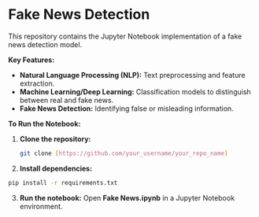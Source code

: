 # Fake News Detection

This repository contains the Jupyter Notebook implementation of a fake news detection model. 

**Key Features:**

* **Natural Language Processing (NLP):** Text preprocessing and feature extraction.
* **Machine Learning/Deep Learning:** Classification models to distinguish between real and fake news.
* **Fake News Detection:** Identifying false or misleading information.

**To Run the Notebook:**

1. **Clone the repository:**
   ```bash
   git clone [https://github.com/your_username/your_repo_name]
   ```
2. **Install dependencies:**
  ```bash
  pip install -r requirements.txt
  ```
3. **Run the notebook:** Open **Fake News.ipynb** in a Jupyter Notebook environment.
